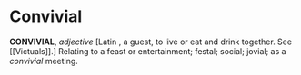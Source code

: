# Convivial

**CONVIVIAL**, _adjective_ \[Latin , a guest, to live or eat and drink together. See [[Victuals]].\] Relating to a feast or entertainment; festal; social; jovial; as a _convivial_ meeting.